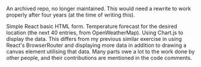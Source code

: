 An archived repo, no longer maintained. This would need a rewrite to work properly after four years (at the time of writing this).

Simple React basic HTML form. Temperature forecast for the desired location (the next 40 entries, from OpenWeatherMap). Using Chart.js to display the data. This differs from my previous similar exercise in using React's BrowserRouter and displaying more data in addition to drawing a canvas element utilising that data. Many parts owe a lot to the work done by other people, and their contributions are mentioned in the code comments.
